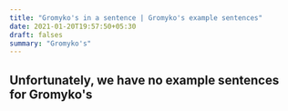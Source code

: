 ```yaml
---
title: "Gromyko's in a sentence | Gromyko's example sentences"
date: 2021-01-20T19:57:50+05:30
draft: falses
summary: "Gromyko's"
---
```

## Unfortunately, we have no example sentences for Gromyko's                 
